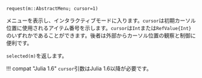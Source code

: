 ```
request(m::AbstractMenu; cursor=1)
```

メニューを表示し、インタラクティブモードに入ります。`cursor`は初期カーソル位置に使用されるアイテム番号を示します。`cursor`は`Int`または`RefValue{Int}`のいずれかであることができます。後者は外部からカーソル位置の観察と制御に便利です。

`selected(m)`を返します。

!!! compat "Julia 1.6"
    `cursor`引数はJulia 1.6以降が必要です。


